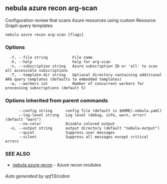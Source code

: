 ## nebula azure recon arg-scan

Configuration review that scans Azure resources using custom Resource Graph query templates

```
nebula azure recon arg-scan [flags]
```

### Options

```
  -f, --file string           File name
  -h, --help                  help for arg-scan
  -s, --subscription string   Azure subscription ID or 'all' to scan all accessible subscriptions
  -T, --template-dir string   Optional directory containing additional ARG query templates (defaults to embedded templates)
  -w, --workers int           Number of concurrent workers for processing subscriptions (default 5)
```

### Options inherited from parent commands

```
      --config string      config file (default is $HOME/.nebula.yaml)
      --log-level string   Log level (debug, info, warn, error) (default "warn")
      --no-color           Disable colored output
  -o, --output string      output directory (default "nebula-output")
      --quiet              Suppress user messages
      --silent             Suppress all messages except critical errors
```

### SEE ALSO

* [nebula azure recon](nebula_azure_recon.md)	 - Azure recon modules

###### Auto generated by spf13/cobra
